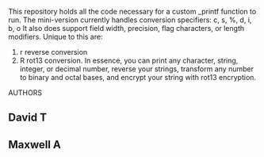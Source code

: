This repository holds all the code necessary for a custom _printf function to run.
The  mini-version currently handles conversion specifiers: c, s, %, d, i, b, o
It also does support field width, precision, flag characters, or length modifiers. 
Unique to this are:
1. r reverse conversion
2. R rot13 conversion. 
In essence, you can print any character, string, integer, or decimal number, reverse your strings,
transform any number to binary and octal bases, and encrypt your string with rot13 encryption.

AUTHORS
## David T
## Maxwell A
